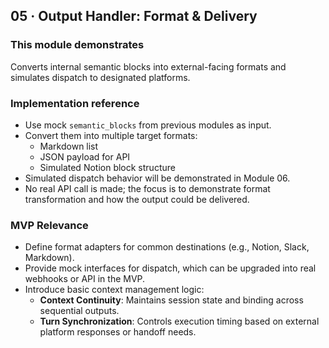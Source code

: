 ## 05 · Output Handler: Format & Delivery

### This module demonstrates
Converts internal semantic blocks into external-facing formats and simulates dispatch to designated platforms.

### Implementation reference
- Use mock `semantic_blocks` from previous modules as input.
- Convert them into multiple target formats:
  - Markdown list  
  - JSON payload for API  
  - Simulated Notion block structure  
- Simulated dispatch behavior will be demonstrated in Module 06.
- No real API call is made; the focus is to demonstrate format transformation and how the output could be delivered.

### MVP Relevance
- Define format adapters for common destinations (e.g., Notion, Slack, Markdown).
- Provide mock interfaces for dispatch, which can be upgraded into real webhooks or API in the MVP.
- Introduce basic context management logic:
  - **Context Continuity**: Maintains session state and binding across sequential outputs.
  - **Turn Synchronization**: Controls execution timing based on external platform responses or handoff needs.
